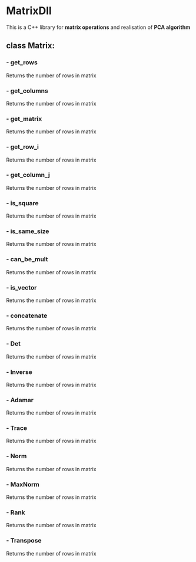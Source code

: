 # MatrixDll

This is a C++ library for **matrix operations** and realisation of **PCA algorithm**

## class Matrix:

### - get_rows 
Returns the number of rows in matrix
### - get_columns 
Returns the number of rows in matrix
### - get_matrix 
Returns the number of rows in matrix
### - get_row_i 
Returns the number of rows in matrix
### - get_column_j
Returns the number of rows in matrix
### - is_square
Returns the number of rows in matrix
### - is_same_size
Returns the number of rows in matrix
### - can_be_mult 
Returns the number of rows in matrix
### - is_vector
Returns the number of rows in matrix
### - concatenate
Returns the number of rows in matrix
### - Det
Returns the number of rows in matrix
### - Inverse 
Returns the number of rows in matrix
### - Adamar
Returns the number of rows in matrix
### - Trace 
Returns the number of rows in matrix
### - Norm
Returns the number of rows in matrix
### - MaxNorm
Returns the number of rows in matrix
### - Rank 
Returns the number of rows in matrix
### - Transpose
Returns the number of rows in matrix
